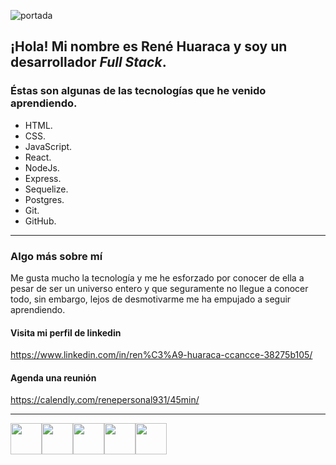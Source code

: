 ![portada](https://jardinesdeojos.es/wp-content/uploads/2014/07/text-bienvenido.png)

## __¡Hola!__ Mi nombre es René Huaraca y soy un desarrollador _Full Stack_.

### Éstas son algunas de las tecnologías que he venido aprendiendo.

- HTML.
- CSS.
- JavaScript.
- React.
- NodeJs.
- Express.
- Sequelize.
- Postgres.
- Git.
- GitHub.

---
### Algo más sobre mí
Me gusta mucho la tecnología y me he esforzado por conocer de ella a pesar de ser un universo entero y que seguramente no llegue a conocer todo, sin embargo, lejos de desmotivarme me ha empujado a seguir aprendiendo.

#### Visita mi perfil de linkedin
 <https://www.linkedin.com/in/ren%C3%A9-huaraca-ccancce-38275b105/>
#### Agenda una reunión
<https://calendly.com/renepersonal931/45min/>

---
<img src="https://user-images.githubusercontent.com/102181381/185236790-0faaaeed-e7ca-4d75-80c9-8b6e0aab1fff.svg" width="50" height="50"><img src="https://user-images.githubusercontent.com/102181381/185237561-15f189ed-ed0c-4282-a5c8-41e5b07c3f46.svg" width="50" height="50"><img src="https://user-images.githubusercontent.com/102181381/185231737-1ba31713-13f0-48a3-b352-5c2bef06285c.svg" width="50" height="50"><img src="https://user-images.githubusercontent.com/102181381/185236647-b3712d46-4a0b-4cf8-b761-d53ca8c26fe2.svg" width="50" height="50"><img src="https://user-images.githubusercontent.com/102181381/185237377-f550d006-af86-44c7-a3ac-5fdeafd61e90.svg" width="50" height="50">
